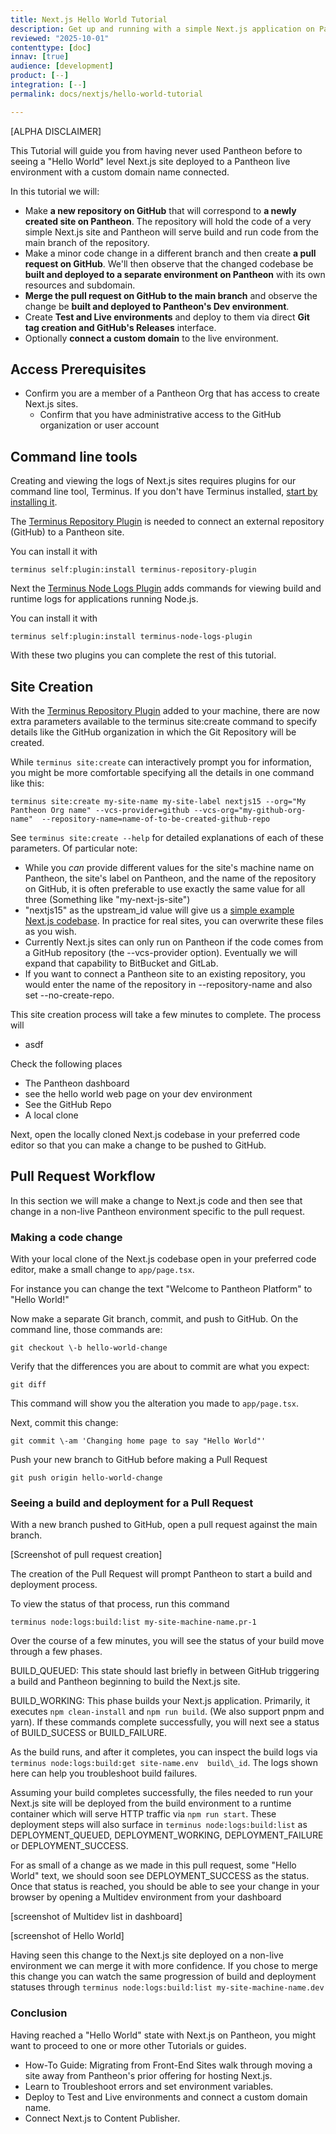```yaml
---
title: Next.js Hello World Tutorial
description: Get up and running with a simple Next.js application on Pantheon
reviewed: "2025-10-01"
contenttype: [doc]
innav: [true]
audience: [development]
product: [--]
integration: [--]
permalink: docs/nextjs/hello-world-tutorial

---
```


\[ALPHA DISCLAIMER\]

This Tutorial will guide you from having never used Pantheon before to seeing a "Hello World" level Next.js site deployed to a Pantheon live environment with a custom domain name connected.

In this tutorial we will:

* Make **a new repository on GitHub** that will correspond to **a newly created site on Pantheon**. The repository will hold the code of a very simple Next.js site and Pantheon will serve build and run code from the main branch of the repository.
* Make a minor code change in a different branch and then create **a pull request on GitHub**. We'll then observe that the changed codebase be **built and deployed to a separate environment on Pantheon** with its own resources and subdomain.
* **Merge the pull request on GitHub to the main branch** and observe the change be **built and deployed to Pantheon's Dev environment**.
* Create **Test and Live environments** and deploy to them via direct **Git tag creation and GitHub's Releases** interface.
* Optionally **connect a custom domain** to the live environment.

## Access Prerequisites

* Confirm you are a member of a Pantheon Org that has access to create Next.js sites.
  * Confirm that you have administrative access to the GitHub organization or user account

## Command line tools

Creating and viewing the logs of Next.js sites requires plugins for our command line tool, Terminus. If you don't have Terminus installed, [start by installing it](https://docs.pantheon.io/terminus/install).

The [Terminus Repository Plugin](https://github.com/pantheon-systems/terminus-repository-plugin) is needed to connect an external repository (GitHub) to a Pantheon site.

You can install it with

```
terminus self:plugin:install terminus-repository-plugin
```

Next the [Terminus Node Logs Plugin](https://github.com/pantheon-systems/terminus-node-logs-plugin) adds commands for viewing build and runtime logs for applications running Node.js.

You can install it with

```
terminus self:plugin:install terminus-node-logs-plugin
```

With these two plugins you can complete the rest of this tutorial.

## Site Creation

With the [Terminus Repository Plugin](https://github.com/pantheon-systems/terminus-repository-plugin) added to your machine, there are now extra parameters available to the terminus site:create command to specify details like the GitHub organization in which the Git Repository will be created.

While `terminus site:create` can interactively prompt you for information, you might be more comfortable specifying all the details in one command like this:

```
terminus site:create my-site-name my-site-label nextjs15 --org="My Pantheon Org name" --vcs-provider=github --vcs-org="my-github-org-name"  --repository-name=name-of-to-be-created-github-repo
```

See `terminus site:create --help` for detailed explanations of each of these parameters. Of particular note:

* While you *can* provide different values for the site's machine name on Pantheon, the site's label on Pantheon, and the name of the repository on GitHub, it is often preferable to use exactly the same value for all three (Something like "my-next-js-site")
* "nextjs15" as the upstream\_id value will give us a [simple example Next.js codebase](https://github.com/pantheon-upstreams/nextjs). In practice for real sites, you can overwrite these files as you wish.
* Currently Next.js sites can only run on Pantheon if the code comes from a GitHub repository (the \--vcs-provider option). Eventually we will expand that capability to BitBucket and GitLab.
* If you want to connect a Pantheon site to an existing repository, you would enter the name of the repository in  \--repository-name and also set    \--no-create-repo.

This site creation process will take a few minutes to complete. The process will

* asdf

Check the following places

* The Pantheon dashboard
* see the hello world web page on your dev environment
* See the GitHub Repo
* A local clone

Next, open the locally cloned Next.js codebase in your preferred code editor so that you can make a change to be pushed to GitHub.

## Pull Request Workflow

In this section we will make a change to Next.js code and then see that change in a non-live Pantheon environment specific to the pull request.

### Making a code change

With your local clone of the Next.js codebase open in your preferred code editor, make a small change to `app/page.tsx`.

For instance you can change the text "Welcome to Pantheon Platform" to "Hello World\!"

Now make a separate Git branch, commit, and push to GitHub. On the command line, those commands are:

```
git checkout \-b hello-world-change
```

Verify that the differences you are about to commit are what you expect:

```
git diff
```

This command will show you the alteration you made to `app/page.tsx`.

Next, commit this change:

```
git commit \-am 'Changing home page to say "Hello World"'
```

Push your new branch to GitHub before making a Pull Request

```
git push origin hello-world-change
```

### Seeing a build and deployment for a Pull Request

With a new branch pushed to GitHub, open a pull request against the main branch.

\[Screenshot of pull request creation\]

The creation of the Pull Request will prompt Pantheon to start a build and deployment process.

To view the status of that process, run this command

```
terminus node:logs:build:list my-site-machine-name.pr-1
```

Over the course of a few minutes, you will see the status of your build move through a few phases.

BUILD\_QUEUED: This state should last briefly in between GitHub triggering a build and Pantheon beginning to build the Next.js site.

BUILD\_WORKING: This phase builds your Next.js application. Primarily, it executes `npm clean-install` and `npm run build`. (We also support pnpm and yarn). If these commands complete successfully, you will next see a status of BUILD\_SUCESS or BUILD\_FAILURE.

As the build runs, and after it completes, you can inspect the build logs via `terminus node:logs:build:get site-name.env  build\_id`. The logs shown here can help you troubleshoot build failures.

Assuming your build completes successfully, the files needed to run your Next.js site will be deployed from the build environment to a runtime container which will serve HTTP traffic via `npm run start`. These deployment steps will also surface in `terminus node:logs:build:list` as DEPLOYMENT\_QUEUED, DEPLOYMENT\_WORKING, DEPLOYMENT\_FAILURE or DEPLOYMENT\_SUCCESS.

For as small of a change as we made in this pull request, some "Hello World" text, we should soon see DEPLOYMENT\_SUCCESS as the status. Once that status is reached, you should be able to see your change in your browser by opening a Multidev environment from your dashboard

\[screenshot of Multidev list in dashboard\]

\[screenshot of Hello World\]

Having seen this change to the Next.js site deployed on a non-live environment we can merge it with more confidence. If you chose to merge this change you can watch the same progression of build and deployment statuses through `terminus node:logs:build:list my-site-machine-name.dev`

### Conclusion

Having reached a "Hello World" state with Next.js on Pantheon, you might want to proceed to one or more other Tutorials or guides.

* How-To Guide: Migrating from Front-End Sites walk through moving a site away from Pantheon's prior offering for hosting Next.js.
* Learn to Troubleshoot errors and set environment variables.
* Deploy to Test and Live environments and connect a custom domain name.
* Connect Next.js to Content Publisher.
